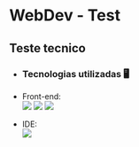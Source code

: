 # WebDev - Test
## Teste tecnico

##### 
 
 
</div>

- ### Tecnologias utilizadas 🖥️

- Front-end: <br>
<a href="https://github.com/felipecarvalhobarr/localizaDescarte" target=_blank><img src="https://img.shields.io/badge/HTML5-E34F26?style=for-the-badge&logo=html5&logoColor=white" target=_blank></a>
<a href="https://github.com/felipecarvalhobarr/localizaDescarte" target=_blank><img src="https://img.shields.io/badge/CSS3-1572B6?style=for-the-badge&logo=css3&logoColor=white" target=_blank></a>
<a href="https://github.com/felipecarvalhobarr/localizaDescarte" target=_blank><img src="https://img.shields.io/badge/JavaScript-323330?style=for-the-badge&logo=javascript&logoColor=F7DF1E" target=_blank></a>
 
 - IDE: <br>
<a href="https://github.com/felipecarvalhobarr/localizaDescarte" target=_blank><img src="https://img.shields.io/badge/Visual_Studio_Code-007ACC?style=for-the-badge&logo=visual-studio-code&logoColor=white" target=_blank></a>



